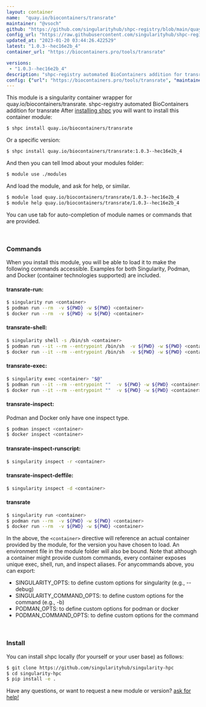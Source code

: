 ```yaml
---
layout: container
name:  "quay.io/biocontainers/transrate"
maintainer: "@vsoch"
github: "https://github.com/singularityhub/shpc-registry/blob/main/quay.io/biocontainers/transrate/container.yaml"
config_url: "https://raw.githubusercontent.com/singularityhub/shpc-registry/main/quay.io/biocontainers/transrate/container.yaml"
updated_at: "2023-01-20 03:44:26.422529"
latest: "1.0.3--hec16e2b_4"
container_url: "https://biocontainers.pro/tools/transrate"

versions:
 - "1.0.3--hec16e2b_4"
description: "shpc-registry automated BioContainers addition for transrate"
config: {"url": "https://biocontainers.pro/tools/transrate", "maintainer": "@vsoch", "description": "shpc-registry automated BioContainers addition for transrate", "latest": {"1.0.3--hec16e2b_4": "sha256:8fd9c3da3fbd9f405b2ac878a5565fbc2d14b50ae6229f76e98e379ea6f1d003"}, "tags": {"1.0.3--hec16e2b_4": "sha256:8fd9c3da3fbd9f405b2ac878a5565fbc2d14b50ae6229f76e98e379ea6f1d003"}, "docker": "quay.io/biocontainers/transrate"}
---
```


This module is a singularity container wrapper for quay.io/biocontainers/transrate.
shpc-registry automated BioContainers addition for transrate
After [installing shpc](#install) you will want to install this container module:


```bash
$ shpc install quay.io/biocontainers/transrate
```

Or a specific version:

```bash
$ shpc install quay.io/biocontainers/transrate:1.0.3--hec16e2b_4
```

And then you can tell lmod about your modules folder:

```bash
$ module use ./modules
```

And load the module, and ask for help, or similar.

```bash
$ module load quay.io/biocontainers/transrate/1.0.3--hec16e2b_4
$ module help quay.io/biocontainers/transrate/1.0.3--hec16e2b_4
```

You can use tab for auto-completion of module names or commands that are provided.

<br>

### Commands

When you install this module, you will be able to load it to make the following commands accessible.
Examples for both Singularity, Podman, and Docker (container technologies supported) are included.

#### transrate-run:

```bash
$ singularity run <container>
$ podman run --rm  -v ${PWD} -w ${PWD} <container>
$ docker run --rm  -v ${PWD} -w ${PWD} <container>
```

#### transrate-shell:

```bash
$ singularity shell -s /bin/sh <container>
$ podman run --it --rm --entrypoint /bin/sh  -v ${PWD} -w ${PWD} <container>
$ docker run --it --rm --entrypoint /bin/sh  -v ${PWD} -w ${PWD} <container>
```

#### transrate-exec:

```bash
$ singularity exec <container> "$@"
$ podman run --it --rm --entrypoint ""  -v ${PWD} -w ${PWD} <container> "$@"
$ docker run --it --rm --entrypoint ""  -v ${PWD} -w ${PWD} <container> "$@"
```

#### transrate-inspect:

Podman and Docker only have one inspect type.

```bash
$ podman inspect <container>
$ docker inspect <container>
```

#### transrate-inspect-runscript:

```bash
$ singularity inspect -r <container>
```

#### transrate-inspect-deffile:

```bash
$ singularity inspect -d <container>
```



#### transrate

```bash
$ singularity run <container>
$ podman run --rm  -v ${PWD} -w ${PWD} <container>
$ docker run --rm  -v ${PWD} -w ${PWD} <container>
```


In the above, the `<container>` directive will reference an actual container provided
by the module, for the version you have chosen to load. An environment file in the
module folder will also be bound. Note that although a container
might provide custom commands, every container exposes unique exec, shell, run, and
inspect aliases. For anycommands above, you can export:

 - SINGULARITY_OPTS: to define custom options for singularity (e.g., --debug)
 - SINGULARITY_COMMAND_OPTS: to define custom options for the command (e.g., -b)
 - PODMAN_OPTS: to define custom options for podman or docker
 - PODMAN_COMMAND_OPTS: to define custom options for the command

<br>

### Install

You can install shpc locally (for yourself or your user base) as follows:

```bash
$ git clone https://github.com/singularityhub/singularity-hpc
$ cd singularity-hpc
$ pip install -e .
```

Have any questions, or want to request a new module or version? [ask for help!](https://github.com/singularityhub/singularity-hpc/issues)
